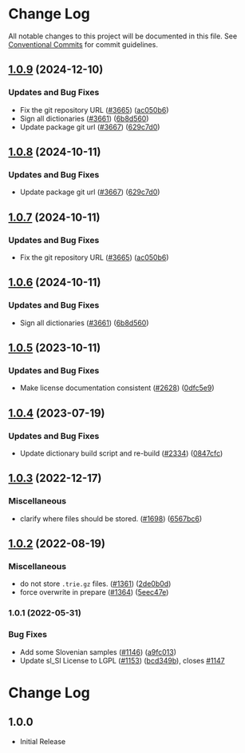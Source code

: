 # Change Log

All notable changes to this project will be documented in this file.
See [Conventional Commits](https://conventionalcommits.org) for commit guidelines.

## [1.0.9](https://github.com/SamErde/cspell-dicts/compare/@cspell/dict-sl-si-v1.0.8...@cspell/dict-sl-si@1.0.9) (2024-12-10)


### Updates and Bug Fixes

* Fix the git repository URL ([#3665](https://github.com/SamErde/cspell-dicts/issues/3665)) ([ac050b6](https://github.com/SamErde/cspell-dicts/commit/ac050b697d57820109995e92fac5ccc32ced1723))
* Sign all dictionaries ([#3661](https://github.com/SamErde/cspell-dicts/issues/3661)) ([6b8d560](https://github.com/SamErde/cspell-dicts/commit/6b8d560cf51a593458ce42bca415859f872cfc97))
* Update package git url ([#3667](https://github.com/SamErde/cspell-dicts/issues/3667)) ([629c7d0](https://github.com/SamErde/cspell-dicts/commit/629c7d0a5e1bacad1d3874b1f8372edc3494ef97))

## [1.0.8](https://github.com/streetsidesoftware/cspell-dicts/compare/@cspell/dict-sl-si@1.0.7...@cspell/dict-sl-si@1.0.8) (2024-10-11)


### Updates and Bug Fixes

* Update package git url ([#3667](https://github.com/streetsidesoftware/cspell-dicts/issues/3667)) ([629c7d0](https://github.com/streetsidesoftware/cspell-dicts/commit/629c7d0a5e1bacad1d3874b1f8372edc3494ef97))

## [1.0.7](https://github.com/streetsidesoftware/cspell-dicts/compare/@cspell/dict-sl-si@1.0.6...@cspell/dict-sl-si@1.0.7) (2024-10-11)


### Updates and Bug Fixes

* Fix the git repository URL ([#3665](https://github.com/streetsidesoftware/cspell-dicts/issues/3665)) ([ac050b6](https://github.com/streetsidesoftware/cspell-dicts/commit/ac050b697d57820109995e92fac5ccc32ced1723))

## [1.0.6](https://github.com/streetsidesoftware/cspell-dicts/compare/@cspell/dict-sl-si@1.0.5...@cspell/dict-sl-si@1.0.6) (2024-10-11)


### Updates and Bug Fixes

* Sign all dictionaries ([#3661](https://github.com/streetsidesoftware/cspell-dicts/issues/3661)) ([6b8d560](https://github.com/streetsidesoftware/cspell-dicts/commit/6b8d560cf51a593458ce42bca415859f872cfc97))

## [1.0.5](https://github.com/streetsidesoftware/cspell-dicts/compare/@cspell/dict-sl-si@1.0.4...@cspell/dict-sl-si@1.0.5) (2023-10-11)


### Updates and Bug Fixes

* Make license documentation consistent ([#2628](https://github.com/streetsidesoftware/cspell-dicts/issues/2628)) ([0dfc5e9](https://github.com/streetsidesoftware/cspell-dicts/commit/0dfc5e918d475a9694ce64bdc74c473d6097af62))

## [1.0.4](https://github.com/streetsidesoftware/cspell-dicts/compare/@cspell/dict-sl-si@1.0.3...@cspell/dict-sl-si@1.0.4) (2023-07-19)


### Updates and Bug Fixes

* Update dictionary build script and re-build ([#2334](https://github.com/streetsidesoftware/cspell-dicts/issues/2334)) ([0847cfc](https://github.com/streetsidesoftware/cspell-dicts/commit/0847cfc9623018940e7761e08eeba0ec7c0a320e))

## [1.0.3](https://github.com/streetsidesoftware/cspell-dicts/compare/@cspell/dict-sl-si@1.0.2...@cspell/dict-sl-si@1.0.3) (2022-12-17)


### Miscellaneous

* clarify where files should be stored. ([#1698](https://github.com/streetsidesoftware/cspell-dicts/issues/1698)) ([6567bc6](https://github.com/streetsidesoftware/cspell-dicts/commit/6567bc62130404cb32945bdcc3bf07316c839396))

## [1.0.2](https://github.com/streetsidesoftware/cspell-dicts/compare/@cspell/dict-sl-si@1.0.1...@cspell/dict-sl-si@1.0.2) (2022-08-19)


### Miscellaneous

* do not store `.trie.gz` files. ([#1361](https://github.com/streetsidesoftware/cspell-dicts/issues/1361)) ([2de0b0d](https://github.com/streetsidesoftware/cspell-dicts/commit/2de0b0df4b8addfd69e2e6899c05f8b502799b7c))
* force overwrite in prepare ([#1364](https://github.com/streetsidesoftware/cspell-dicts/issues/1364)) ([5eec47e](https://github.com/streetsidesoftware/cspell-dicts/commit/5eec47e223f1dd6370fcbc3c1b6b0361c92bbddf))

### 1.0.1 (2022-05-31)


### Bug Fixes

* Add some Slovenian samples ([#1146](https://github.com/streetsidesoftware/cspell-dicts/issues/1146)) ([a9fc013](https://github.com/streetsidesoftware/cspell-dicts/commit/a9fc0133aff78d06317a89e1c216fea42d2c9bca))
* Update sl_SI License to LGPL ([#1153](https://github.com/streetsidesoftware/cspell-dicts/issues/1153)) ([bcd349b](https://github.com/streetsidesoftware/cspell-dicts/commit/bcd349bd07e49e08f96a51a6a76b31c5d4cae15a)), closes [#1147](https://github.com/streetsidesoftware/cspell-dicts/issues/1147)



# Change Log

## 1.0.0

- Initial Release
